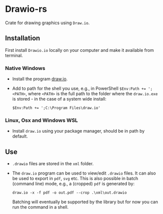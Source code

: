 # Drawio-rs

Crate for drawing graphics using `Draw.io`.

## Installation

First install `Drawio.io` locally on your computer and make it available from terminal.

### Native Windows

- Install the program [draw.io](https://www.drawio.com/).
- Add to path for the shell you use, e.g., in PowerShell `$Env:Path += ';<PATH>`, where `<PATH>` is the full path to the folder where the `draw.io.exe` is stored - in the case of a system wide install:
  
  ```shell
  $Env:Path += ';C:\Program Files\draw.io'
  ```

### Linux, Osx and Windows WSL

- Install `draw.io` using your package manager, should be in path by default.

## Use

- `.drawio` files are stored in the `xml` folder.
- The `draw.io` program can be used to view/edit `.drawio` files. It can also be used to export in `pdf`, `svg` etc. This is also possible in batch (command line) mode, e.g., a (cropped) `pdf` is generated by:

  ```shell
  draw.io -x -f pdf -o out.pdf --crop .\xml\out.drawio
  ```
  
  Batching will eventually be supported by the library but for now you can run the command in a shell.
  